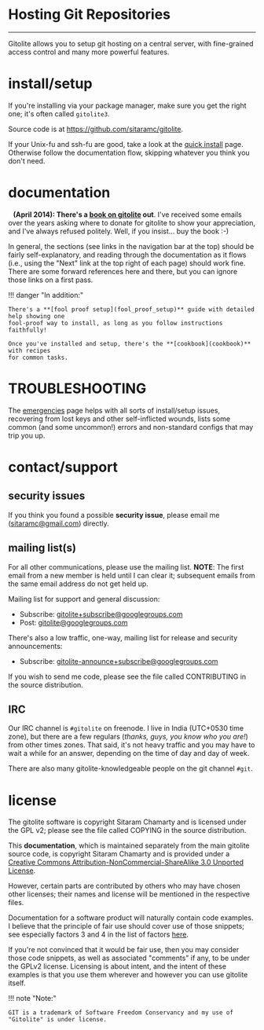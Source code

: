 # Hosting Git Repositories

----

Gitolite allows you to setup git hosting on a central server, with
fine-grained access control and many more powerful features.

# install/setup

<span class="box-r">If you're installing via your package manager, make sure
you get the right one; it's often called `gitolite3`.</span>

Source code is at <https://github.com/sitaramc/gitolite>.

If your Unix-fu and ssh-fu are good, take a look at the [quick install](quick_install)
page.  Otherwise follow the documentation flow, skipping whatever you think
you don't need.

# documentation

<span class="green box-r" style="padding: 10px"> **(April 2014): There's a
[book on gitolite][book] out**.  I've received some emails over the years
asking where to donate for gitolite to show your appreciation, and I've always
refused politely.  Well, if you insist... buy the book :-) </span>

In general, the sections (see links in the navigation bar at the top) should
be fairly self-explanatory, and reading through the documentation as it flows
(i.e., using the "Next" link at the top right of each page) should work fine.
There are some forward references here and there, but you can ignore those
links on a first pass.

!!! danger "In addition:"

    There's a **[fool proof setup](fool_proof_setup)** guide with detailed help showing one
    fool-proof way to install, as long as you follow instructions faithfully!

    Once you've installed and setup, there's the **[cookbook](cookbook)** with recipes
    for common tasks.

# TROUBLESHOOTING

The [emergencies](emergencies) page helps with all sorts of install/setup issues,
recovering from lost keys and other self-inflicted wounds, lists some common
(and some uncommon!) errors and non-standard configs that may trip you up.

# contact/support

## security issues

<span class="red">If you think you found a possible **security issue**, please email me
(<sitaramc@gmail.com>) directly.</span>

## mailing list(s)

For all other communications, please use the mailing list.  **NOTE**: The
first email from a new member is held until I can clear it; subsequent emails
from the same email address do not get held up.

Mailing list for support and general discussion:

*   Subscribe: <gitolite+subscribe@googlegroups.com>
*   Post: <gitolite@googlegroups.com>

There's also a low traffic, one-way, mailing list for release and security
announcements:

*   Subscribe: <gitolite-announce+subscribe@googlegroups.com>

If you wish to send me code, please see the file called CONTRIBUTING in the
source distribution.

## IRC

Our IRC channel is `#gitolite` on freenode.  I live in India (UTC+0530 time
zone), but there are a few regulars (*thanks, guys, you know who you are!*)
from other times zones.  That said, it's not heavy traffic and you may have to
wait a while for an answer, depending on the time of day and day of week.

There are also many gitolite-knowledgeable people on the git channel `#git`.

# license

The gitolite software is copyright Sitaram Chamarty and is licensed under the
GPL v2; please see the file called COPYING in the source distribution.

This **documentation**, which is maintained separately from the main gitolite
source code, is copyright Sitaram Chamarty and is provided under a [Creative
Commons Attribution-NonCommercial-ShareAlike 3.0 Unported
License](https://creativecommons.org/licenses/by-nc-sa/3.0/).

However, certain parts are contributed by others who may have chosen other
licenses; their names and license will be mentioned in the respective files.

Documentation for a software product will naturally contain code examples.  I
believe that the principle of fair use should cover use of those snippets; see
especially factors 3 and 4 in the list of factors
[here](https://en.wikipedia.org/wiki/Fair_use#Fair_use_under_United_States_law).

If you're not convinced that it would be fair use, then you may consider those
code snippets, as well as associated "comments" if any, to be under the GPLv2
license.  Licensing is about intent, and the intent of these examples is that
you use them wherever and however you can use gitolite itself.

!!! note "Note:"

    GIT is a trademark of Software Freedom Conservancy and my use of
    "Gitolite" is under license.

[basic]: basic.html
[advanced]: advanced.html
[book]: https://www.packtpub.com/gitolite-essentials/book


